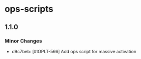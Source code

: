 # ops-scripts

## 1.1.0

### Minor Changes

- d9c7beb: [#IOPLT-566] Add ops script for massive activation
